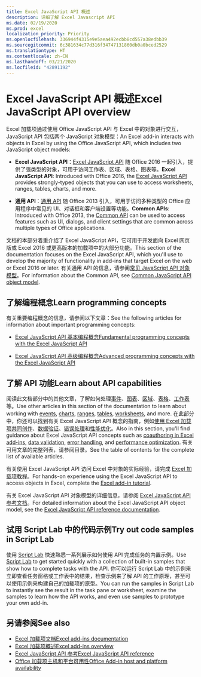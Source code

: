 ```yaml
---
title: Excel JavaScript API 概述
description: 详细了解 Excel Javascript API
ms.date: 02/19/2020
ms.prod: excel
localization_priority: Priority
ms.openlocfilehash: 336944f4315e9e5aea492ecbb8cd557a38edbb39
ms.sourcegitcommit: 6c381634c77d316f34747131860db0a0bced2529
ms.translationtype: HT
ms.contentlocale: zh-CN
ms.lasthandoff: 03/21/2020
ms.locfileid: "42891192"
---
```

# <a name="excel-javascript-api-overview"></a><span data-ttu-id="5832f-103">Excel JavaScript API 概述</span><span class="sxs-lookup"><span data-stu-id="5832f-103">Excel JavaScript API overview</span></span>

<span data-ttu-id="5832f-104">Excel 加载项通过使用 Office JavaScript API 与 Excel 中的对象进行交互，JavaScript API 包括两个 JavaScript 对象模型：</span><span class="sxs-lookup"><span data-stu-id="5832f-104">An Excel add-in interacts with objects in Excel by using the Office JavaScript API, which includes two JavaScript object models:</span></span>

* <span data-ttu-id="5832f-105">**Excel JavaScript API**：[Excel JavaScript API](/javascript/api/excel) 随 Office 2016 一起引入，提供了强类型的对象，可用于访问工作表、区域、表格、图表等。</span><span class="sxs-lookup"><span data-stu-id="5832f-105">**Excel JavaScript API**: Introduced with Office 2016, the [Excel JavaScript API](/javascript/api/excel) provides strongly-typed objects that you can use to access worksheets, ranges, tables, charts, and more.</span></span> 

* <span data-ttu-id="5832f-106">**通用 API**：[通用 API](/javascript/api/office) 随 Office 2013 引入，可用于访问多种类型的 Office 应用程序中常见的 UI、对话框和客户端设置等功能。</span><span class="sxs-lookup"><span data-stu-id="5832f-106">**Common APIs**: Introduced with Office 2013, the [Common API](/javascript/api/office) can be used to access features such as UI, dialogs, and client settings that are common across multiple types of Office applications.</span></span>

<span data-ttu-id="5832f-107">文档的本部分着重介绍了 Excel JavaScript API，它可用于开发面向 Excel 网页版或 Excel 2016 或更高版本的加载项中的大部分功能。</span><span class="sxs-lookup"><span data-stu-id="5832f-107">This section of the documentation focuses on the Excel JavaScript API, which you'll use to develop the majority of functionality in add-ins that target Excel on the web or Excel 2016 or later.</span></span> <span data-ttu-id="5832f-108">有关通用 API 的信息，请参阅[常见 JavaScript API 对象模型](../../develop/office-javascript-api-object-model.md)。</span><span class="sxs-lookup"><span data-stu-id="5832f-108">For information about the Common API, see [Common JavaScript API object model](../../develop/office-javascript-api-object-model.md).</span></span> 

## <a name="learn-programming-concepts"></a><span data-ttu-id="5832f-109">了解编程概念</span><span class="sxs-lookup"><span data-stu-id="5832f-109">Learn programming concepts</span></span>

<span data-ttu-id="5832f-110">有关重要编程概念的信息，请参阅以下文章：</span><span class="sxs-lookup"><span data-stu-id="5832f-110">See the following articles for information about important programming concepts:</span></span>
 
- [<span data-ttu-id="5832f-111">Excel JavaScript API 基本编程概念</span><span class="sxs-lookup"><span data-stu-id="5832f-111">Fundamental programming concepts with the Excel JavaScript API</span></span>](../../excel/excel-add-ins-core-concepts.md)

- [<span data-ttu-id="5832f-112">Excel JavaScript API 高级编程概念</span><span class="sxs-lookup"><span data-stu-id="5832f-112">Advanced programming concepts with the Excel JavaScript API</span></span>](../../excel/excel-add-ins-advanced-concepts.md)

## <a name="learn-about-api-capabilities"></a><span data-ttu-id="5832f-113">了解 API 功能</span><span class="sxs-lookup"><span data-stu-id="5832f-113">Learn about API capabilities</span></span>

<span data-ttu-id="5832f-114">阅读此文档部分中的其他文章，了解如何处理[事件](../../excel/excel-add-ins-events.md)、[图表](../../excel/excel-add-ins-charts.md)、[区域](../../excel/excel-add-ins-ranges.md)、[表格](../../excel/excel-add-ins-tables.md)、[工作表](../../excel/excel-add-ins-worksheets.md)等。</span><span class="sxs-lookup"><span data-stu-id="5832f-114">Use other articles in this section of the documentation to learn about working with [events](../../excel/excel-add-ins-events.md), [charts](../../excel/excel-add-ins-charts.md), [ranges](../../excel/excel-add-ins-ranges.md), [tables](../../excel/excel-add-ins-tables.md), [worksheets](../../excel/excel-add-ins-worksheets.md), and more.</span></span> <span data-ttu-id="5832f-115">在此部分中，你还可以找到有关 Excel JavaScript API 概念的指南，例如[使用 Excel 加载项共同创作](../../excel/co-authoring-in-excel-add-ins.md)、[数据验证](../../excel/excel-add-ins-data-validation.md)、[错误处理](../../excel/excel-add-ins-error-handling.md)和[性能优化](../../excel/performance.md)。</span><span class="sxs-lookup"><span data-stu-id="5832f-115">Also in this section, you'll find guidance about Excel JavaScript API concepts such as [coauthoring in Excel add-ins](../../excel/co-authoring-in-excel-add-ins.md), [data validation](../../excel/excel-add-ins-data-validation.md), [error handling](../../excel/excel-add-ins-error-handling.md), and [performance optimization](../../excel/performance.md).</span></span> <span data-ttu-id="5832f-116">有关可用文章的完整列表，请参阅目录。</span><span class="sxs-lookup"><span data-stu-id="5832f-116">See the table of contents for the complete list of available articles.</span></span>

<span data-ttu-id="5832f-117">有关使用 Excel JavaScript API 访问 Excel 中对象的实际经验，请完成 [Excel 加载项教程](../../tutorials/excel-tutorial.md)。</span><span class="sxs-lookup"><span data-stu-id="5832f-117">For hands-on experience using the Excel JavaScript API to access objects in Excel, complete the [Excel add-in tutorial](../../tutorials/excel-tutorial.md).</span></span> 

<span data-ttu-id="5832f-118">有关 Excel JavaScript API 对象模型的详细信息，请参阅 [Excel JavaScript API 参考文档](/javascript/api/excel)。</span><span class="sxs-lookup"><span data-stu-id="5832f-118">For detailed information about the Excel JavaScript API object model, see the [Excel JavaScript API reference documentation](/javascript/api/excel).</span></span>

## <a name="try-out-code-samples-in-script-lab"></a><span data-ttu-id="5832f-119">试用 Script Lab 中的代码示例</span><span class="sxs-lookup"><span data-stu-id="5832f-119">Try out code samples in Script Lab</span></span>

<span data-ttu-id="5832f-120">使用 [Script Lab](../../overview/explore-with-script-lab.md) 快速熟悉一系列展示如何使用 API 完成任务的内置示例。</span><span class="sxs-lookup"><span data-stu-id="5832f-120">Use [Script Lab](../../overview/explore-with-script-lab.md) to get started quickly with a collection of built-in samples that show how to complete tasks with the API.</span></span> <span data-ttu-id="5832f-121">你可以运行 Script Lab 中的示例来立即查看任务窗格或工作表中的结果，检查示例来了解 API 的工作原理，甚至可以使用示例来构建自己的加载项的原型。</span><span class="sxs-lookup"><span data-stu-id="5832f-121">You can run the samples in Script Lab to instantly see the result in the task pane or worksheet, examine the samples to learn how the API works, and even use samples to prototype your own add-in.</span></span>

## <a name="see-also"></a><span data-ttu-id="5832f-122">另请参阅</span><span class="sxs-lookup"><span data-stu-id="5832f-122">See also</span></span>

- [<span data-ttu-id="5832f-123">Excel 加载项文档</span><span class="sxs-lookup"><span data-stu-id="5832f-123">Excel add-ins documentation</span></span>](../../excel/index.md)
- [<span data-ttu-id="5832f-124">Excel 加载项概述</span><span class="sxs-lookup"><span data-stu-id="5832f-124">Excel add-ins overview</span></span>](../../excel/excel-add-ins-overview.md)
- [<span data-ttu-id="5832f-125">Excel JavaScript API 参考</span><span class="sxs-lookup"><span data-stu-id="5832f-125">Excel JavaScript API reference</span></span>](/javascript/api/excel)
- [<span data-ttu-id="5832f-126">Office 加载项主机和平台可用性</span><span class="sxs-lookup"><span data-stu-id="5832f-126">Office Add-in host and platform availability</span></span>](../../overview/office-add-in-availability.md)
